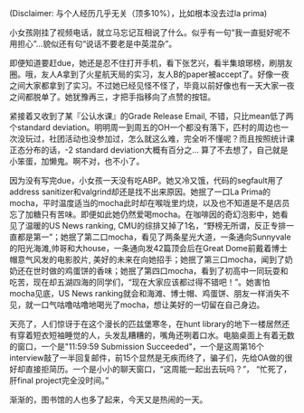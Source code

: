 (Disclaimer: 与个人经历几乎无关（顶多10%），比如根本没去过la prima)

小女孩刚挂了视频电话，就立马忘记互相说了什么。似乎有一句“我一直挺好呢不用担心”...貌似还有句“说话不要老是中英混杂”。

即便知道要赶due，她还是忍不住打开手机，看下张艺兴，看半集琅琊榜，刷朋友圈。哦，友人A拿到了火星航天局的实习，友人B的paper被accept了。好像一夜之间大家都拿到了实习。不过她已经见怪不怪了，毕竟以前好像也有一天大家一夜之间都脱单了。她犹豫再三，才把手指移向了点赞的按钮。

紧接着又收到了某『公认水课』的Grade Release Email, 不错，只比mean低了两个standard deviation。明明周一到周五的OH一个都没有落下，匹村的周边也一次没玩过，社团活动也没参加过，怎么就这么难，完全听不懂呢？而且按照统计课正态分布的话，-2 standard deviation大概有百分之...
算了不去想了，自己就是小笨蛋，加懒鬼。啊不对，也不小了。

因为没有写完due，小女孩一天没有吃ABP。她又冷又饿，代码的segfault用了address sanitizer和valgrind却还是找不出来原因。她抿了一口La Prima的mocha，平时温度适当的mocha此时却在喉咙里灼烧，以及也不知道是不是店员忘了加糖只有苦味。即便如此她仍然爱喝mocha。在咖啡因的奇幻泡影中，她看见了温暖的US News ranking, CMU的综排又掉了1名，“野榜无所谓，反正专排一直都是第一”；她抿了第二口mocha，看见了两条星光大道，一条通向Sunnyvale的阳光海滩,帅哥和大house，一条通向发42篇顶会后在Great Dome前戴着博士帽意气风发的电影胶片, 美好的未来在向她招手；她抿了第三口mocha，闻到了奶奶还在世时做的鸡蛋饼的香味；她抿了第四口mocha，看到了初高中一同玩耍和吃苦，现在却五湖四海的同学们，“现在大家应该都过得不错吧！”。她害怕mocha见底，US News ranking就会和海滩、博士帽、鸡蛋饼、朋友一样消失不见，就一口气咕噜咕噜地喝光了mocha，想让美好的一切留在自己身边。

天亮了，人们惊讶于在这个漫长的匹兹堡寒冬，在hunt library的地下一楼居然还有穿着短衣短袖睡觉的人，头发乱糟糟的，嘴角还咧着口水。电脑桌面上有着无数的窗口，一个是"11:59:59 Submission Succeeded"，一个是这周第16个interview敲了一半回复邮件，前15个显然是无疾而终了，骗子们，先给OA做的很好却直接拒简历。一个是小小的聊天窗口，“这周能一起出去玩吗？”， “忙死了，肝final project完全没时间。”

渐渐的，图书馆的人也多了起来，今天又是热闹的一天。